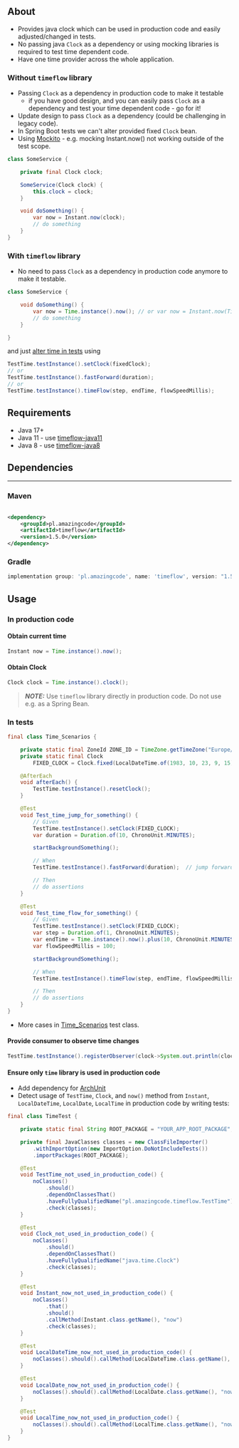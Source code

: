 ## About

- Provides java clock which can be used in production code and easily adjusted/changed in tests.
- No passing java `Clock` as a dependency or using mocking libraries is required to test time dependent code.
- Have one time provider across the whole application.

### Without `timeflow` library

- Passing `Clock` as a dependency in production code to make it testable
  - if you have good design, and you can easily pass `Clock` as a dependency and test your time dependent code - go for it!
- Update design to pass `Clock` as a dependency (could be challenging in legacy code).
- In Spring Boot tests we can't alter provided fixed `Clock` bean.
- Using [Mockito](https://site.mockito.org/) - e.g. mocking Instant.now() not working outside of the test scope.

```java
class SomeService {

    private final Clock clock;

    SomeService(Clock clock) {
        this.clock = clock;
    }

    void doSomething() {
        var now = Instant.now(clock);
        // do something
    }
}
```

### With `timeflow` library

- No need to pass `Clock` as a dependency in production code anymore to make it testable.

```java
class SomeService {

    void doSomething() {
        var now = Time.instance().now(); // or var now = Instant.now(Time.instance().clock());
        // do something
    }

}
```

and just [alter time in tests](#in-tests) using

```java
TestTime.testInstance().setClock(fixedClock);
// or
TestTime.testInstance().fastForward(duration);
// or
TestTime.testInstance().timeFlow(step, endTime, flowSpeedMillis);
```


## Requirements

- Java 17+
- Java 11 - use [timeflow-java11](https://github.com/stawirej/timeflow-java11)
- Java 8 - use [timeflow-java8](https://github.com/stawirej/timeflow-java8)

## Dependencies

---

### Maven

```xml 

<dependency>
    <groupId>pl.amazingcode</groupId>
    <artifactId>timeflow</artifactId>
    <version>1.5.0</version>
</dependency>
```

### Gradle

```groovy
implementation group: 'pl.amazingcode', name: 'timeflow', version: "1.5.0"
```

## Usage

### In production code

#### Obtain current time

```java
Instant now = Time.instance().now();
```

#### Obtain Clock

```java
Clock clock = Time.instance().clock();
```

> **_NOTE:_**  Use `timeflow` library directly in production code. Do not use e.g. as a Spring Bean.

### In tests

```java
final class Time_Scenarios {

    private static final ZoneId ZONE_ID = TimeZone.getTimeZone("Europe/Warsaw").toZoneId();
    private static final Clock
        FIXED_CLOCK = Clock.fixed(LocalDateTime.of(1983, 10, 23, 9, 15).atZone(ZONE_ID).toInstant(), ZONE_ID);

    @AfterEach
    void afterEach() {
        TestTime.testInstance().resetClock();
    }

    @Test
    void Test_time_jump_for_something() {
        // Given
        TestTime.testInstance().setClock(FIXED_CLOCK);
        var duration = Duration.of(10, ChronoUnit.MINUTES);

        startBackgroundSomething();

        // When
        TestTime.testInstance().fastForward(duration);  // jump forward 10 minutes

        // Then
        // do assertions
    }

    @Test
    void Test_time_flow_for_something() {
        // Given
        TestTime.testInstance().setClock(FIXED_CLOCK);
        var step = Duration.of(1, ChronoUnit.MINUTES);
        var endTime = Time.instance().now().plus(10, ChronoUnit.MINUTES);
        var flowSpeedMillis = 100;

        startBackgroundSomething();

        // When
        TestTime.testInstance().timeFlow(step, endTime, flowSpeedMillis); // simulate speed up time flow with given step 

        // Then
        // do assertions
    }
}
```

- More cases in [Time_Scenarios](src/test/java/pl/amazingcode/timeflow/Time_Scenarios.java) test class.

#### Provide consumer to observe time changes

```java
TestTime.testInstance().registerObserver(clock->System.out.println(clock.instant().toString()));
```

#### Ensure only `time` library is used in production code

- Add dependency for [ArchUnit](https://www.archunit.org/)
- Detect usage of `TestTime`, `Clock`, and `now()` method from `Instant`, `LocalDateTime`, `LocalDate`, `LocalTime` in production code by writing tests:

```java
final class TimeTest {

    private static final String ROOT_PACKAGE = "YOUR_APP_ROOT_PACKAGE";

    private final JavaClasses classes = new ClassFileImporter()
        .withImportOption(new ImportOption.DoNotIncludeTests())
        .importPackages(ROOT_PACKAGE);

    @Test
    void TestTime_not_used_in_production_code() {
        noClasses()
            .should()
            .dependOnClassesThat()
            .haveFullyQualifiedName("pl.amazingcode.timeflow.TestTime")
            .check(classes);
    }

    @Test
    void Clock_not_used_in_production_code() {
        noClasses()
            .should()
            .dependOnClassesThat()
            .haveFullyQualifiedName("java.time.Clock")
            .check(classes);
    }

    @Test
    void Instant_now_not_used_in_production_code() {
        noClasses()
            .that()
            .should()
            .callMethod(Instant.class.getName(), "now")
            .check(classes);
    }

    @Test
    void LocalDateTime_now_not_used_in_production_code() {
        noClasses().should().callMethod(LocalDateTime.class.getName(), "now").check(classes);
    }

    @Test
    void LocalDate_now_not_used_in_production_code() {
        noClasses().should().callMethod(LocalDate.class.getName(), "now").check(classes);
    }

    @Test
    void LocalTime_now_not_used_in_production_code() {
        noClasses().should().callMethod(LocalTime.class.getName(), "now").check(classes);
    }
}
```
